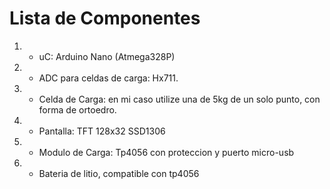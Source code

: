 # Lista de Componentes

1. - uC: Arduino Nano (Atmega328P)
2. - ADC para celdas de carga: Hx711.
3. - Celda de Carga: en mi caso utilize una de 5kg de un solo punto, con forma de ortoedro.
4. - Pantalla: TFT 128x32 SSD1306
5. - Modulo de Carga: Tp4056 con proteccion y puerto micro-usb
6. - Bateria de litio, compatible con tp4056
